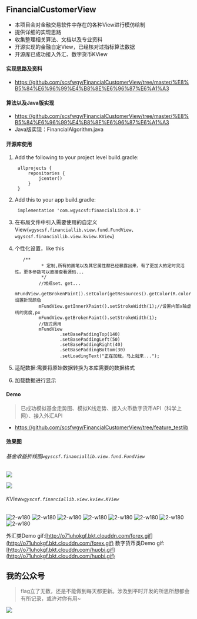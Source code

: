## FinancialCustomerView
* 本项目会对金融交易软件中存在的各种View进行模仿绘制
* 提供详细的实现思路
* 收集整理相关算法、文档以及专业资料
* 开源实现的金融自定View，已经核对过指标算法数据
* 开源库已成功接入外汇、数字货币KView

#### 实现思路及资料
* https://github.com/scsfwgy/FinancialCustomerView/tree/master/%E8%B5%84%E6%96%99%E4%B8%8E%E6%96%87%E6%A1%A3

#### 算法以及Java版实现
* https://github.com/scsfwgy/FinancialCustomerView/tree/master/%E8%B5%84%E6%96%99%E4%B8%8E%E6%96%87%E6%A1%A3
* Java版实现：FinancialAlgorithm.java

#### 开源库使用

1. Add the following to your project level build.gradle:

        allprojects {
        	repositories {
        		jcenter()
        	}
        }
        
2. Add this to your app build.gradle:

        implementation 'com.wgyscsf:financialLib:0.0.1'

3. 在布局文件中引入需要使用的自定义View(`wgyscsf.financiallib.view.fund.FundView`、`wgyscsf.financiallib.view.kview.KView`)
4. 个性化设置，like this

          /**
                 * 定制,所有的画笔以及其它属性都已经暴露出来，有了更加大的定时灵活性。更多参数可以直接查看源码...
                 */
                //常规set、get...
                mFundView.getBrokenPaint().setColor(getResources().getColor(R.color.colorAccent));//设置折现颜色
                mFundView.getInnerXPaint().setStrokeWidth(1);//设置内部x轴虚线的宽度,px
                mFundView.getBrokenPaint().setStrokeWidth(1);
                //链式调用
                mFundView
                        .setBasePaddingTop(140)
                        .setBasePaddingLeft(50)
                        .setBasePaddingRight(40)
                        .setBasePaddingBottom(30)
                        .setLoadingText("正在加载，马上就来...");


5. 适配数据:需要将原始数据转换为本库需要的数据格式
6. 加载数据进行显示


#### Demo
>  已成功模拟基金走势图、模拟K线走势、接入火币数字货币API（科学上网）、接入外汇API

* https://github.com/scsfwgy/FinancialCustomerView/tree/feature_testlib

#### 效果图

###### 基金收益折线图`wgyscsf.financiallib.view.fund.FundView`

![](https://github.com/scsfwgy/FinancialCustomerView/blob/master/img/v1.1_img_nopress.png?raw=true)

![](https://github.com/scsfwgy/FinancialCustomerView/blob/master/img/v1.1_img_press.png?raw=true)

###### KView`wgyscsf.financiallib.view.kview.KView`

![2-w180](http://o71uhokgf.bkt.clouddn.com/1.png?imageMogr2/thumbnail/!25p)
![2-w180](http://o71uhokgf.bkt.clouddn.com/2.png?imageMogr2/thumbnail/!25p)
![2-w180](http://o71uhokgf.bkt.clouddn.com/3.png?imageMogr2/thumbnail/!25p)
![2-w180](http://o71uhokgf.bkt.clouddn.com/4.png?imageMogr2/thumbnail/!25p)
![2-w180](http://o71uhokgf.bkt.clouddn.com/5.png?imageMogr2/thumbnail/!25p)
![2-w180](http://o71uhokgf.bkt.clouddn.com/6.png?imageMogr2/thumbnail/!25p)
![2-w180](http://o71uhokgf.bkt.clouddn.com/7.png?imageMogr2/thumbnail/!25p)
![2-w180](http://o71uhokgf.bkt.clouddn.com/8.png?imageMogr2/thumbnail/!25p)

外汇类Demo gif:[http://o71uhokgf.bkt.clouddn.com/forex.gif](http://o71uhokgf.bkt.clouddn.com/forex.gif)
数字货币类Demo gif:[http://o71uhokgf.bkt.clouddn.com/huobi.gif](http://o71uhokgf.bkt.clouddn.com/huobi.gif)

## 我的公众号
> flag立了无数，还是不能做到每天都更新。涉及到平时开发的所思所想都会有所记录，或许对你有用~

![](http://o71uhokgf.bkt.clouddn.com/15222472645930.jpg)


